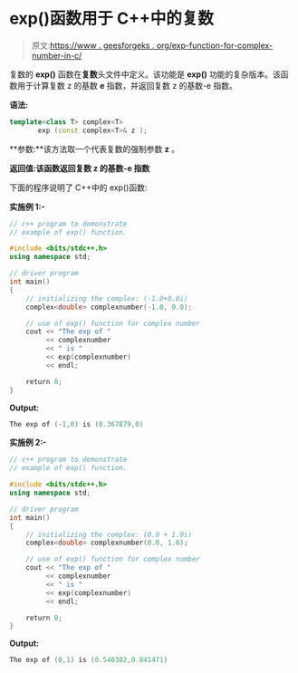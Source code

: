 # exp()函数用于 C++中的复数

> 原文:[https://www . geesforgeks . org/exp-function-for-complex-number-in-c/](https://www.geeksforgeeks.org/exp-function-for-complex-number-in-c/)

复数的 **exp()** 函数在**复数**头文件中定义。该功能是 **exp()** 功能的复杂版本。该函数用于计算复数 z 的基数 **e** 指数，并返回复数 z 的基数-e 指数。

**语法:**

```cpp
template<class T> complex<T> 
       exp (const complex<T>& z );

```

**参数:**该方法取一个代表复数的强制参数 **z** 。

**返回值:**该函数返回复数 z 的**基数-e 指数**

下面的程序说明了 C++中的 exp()函数:

**实施例 1:-**

```cpp
// c++ program to demonstrate
// example of exp() function.

#include <bits/stdc++.h>
using namespace std;

// driver program
int main()
{
    // initializing the complex: (-1.0+0.0i)
    complex<double> complexnumber(-1.0, 0.0);

    // use of exp() function for complex number
    cout << "The exp of "
         << complexnumber
         << " is "
         << exp(complexnumber)
         << endl;

    return 0;
}
```

**Output:**

```cpp
The exp of (-1,0) is (0.367879,0)

```

**实施例 2:-**

```cpp
// c++ program to demonstrate
// example of exp() function.

#include <bits/stdc++.h>
using namespace std;

// driver program
int main()
{
    // initializing the complex: (0.0 + 1.0i)
    complex<double> complexnumber(0.0, 1.0);

    // use of exp() function for complex number
    cout << "The exp of "
         << complexnumber
         << " is "
         << exp(complexnumber)
         << endl;

    return 0;
}
```

**Output:**

```cpp
The exp of (0,1) is (0.540302,0.841471)

```